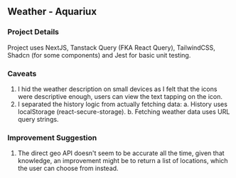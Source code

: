 
## Weather - Aquariux

### Project Details

Project uses NextJS, Tanstack Query (FKA React Query),  TailwindCSS, Shadcn (for some components)  and Jest for basic unit testing.

### Caveats
1. I hid the weather description on small devices as I felt that the icons were descriptive enough, users can view the text tapping on the icon.
2. I separated the history logic from actually fetching data:
	a. History uses localStorage (react-secure-storage).
	b. Fetching weather data uses URL query strings.

### Improvement Suggestion
1. The direct geo API doesn't seem to be accurate all the time, given that knowledge, an improvement might be to return a list of locations, which the user can choose from instead.
